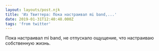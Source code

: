 ```yaml
---
layout: layouts/post.njk
title: 'Из Твиттера: Пока настраивал mi band,...'
date: 2019-01-31T12:40:48.000Z
tags: 'from twitter'
---
```



Пока настраивал mi band, не отпускало ощущение, что настраиваю собственную жизнь.
